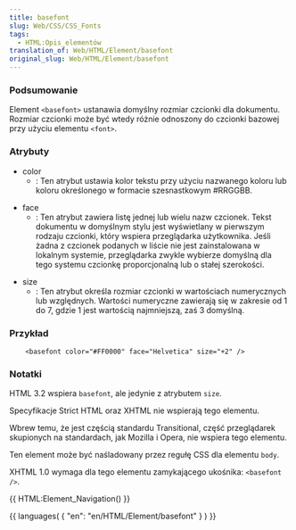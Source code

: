 ```yaml
---
title: basefont
slug: Web/CSS/CSS_Fonts
tags:
  - HTML:Opis_elementów
translation_of: Web/HTML/Element/basefont
original_slug: Web/HTML/Element/basefont
---
```

### Podsumowanie

Element `<basefont>` ustanawia domyślny rozmiar czcionki dla dokumentu. Rozmiar czcionki może być wtedy różnie odnoszony do czcionki bazowej przy użyciu elementu `<font>`.

### Atrybuty

- color
  - : Ten atrybut ustawia kolor tekstu przy użyciu nazwanego koloru lub koloru określonego w formacie szesnastkowym #RRGGBB.

<!---->

- face
  - : Ten atrybut zawiera listę jednej lub wielu nazw czcionek. Tekst dokumentu w domyślnym stylu jest wyświetlany w pierwszym rodzaju czcionki, który wspiera przeglądarka użytkownika. Jeśli żadna z czcionek podanych w liście nie jest zainstalowana w lokalnym systemie, przeglądarka zwykle wybierze domyślną dla tego systemu czcionkę proporcjonalną lub o stałej szerokości.

<!---->

- size
  - : Ten atrybut określa rozmiar czcionki w wartościach numerycznych lub względnych. Wartości numeryczne zawierają się w zakresie od 1 do 7, gdzie 1 jest wartością najmniejszą, zaś 3 domyślną.

### Przykład

        <basefont color="#FF0000" face="Helvetica" size="+2" />

### Notatki

HTML 3.2 wspiera `basefont`, ale jedynie z atrybutem `size`.

Specyfikacje Strict HTML oraz XHTML nie wspierają tego elementu.

Wbrew temu, że jest częścią standardu Transitional, część przeglądarek skupionych na standardach, jak Mozilla i Opera, nie wspiera tego elementu.

Ten element może być naśladowany przez regułę CSS dla elementu `body`.

XHTML 1.0 wymaga dla tego elementu zamykającego ukośnika: `<basefont />`.

{{ HTML:Element_Navigation() }}

{{ languages( { "en": "en/HTML/Element/basefont" } ) }}
